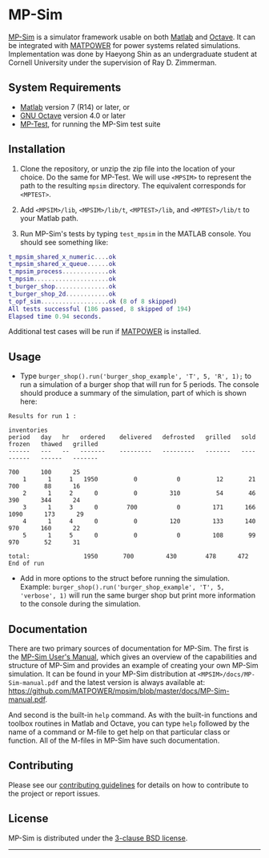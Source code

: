 MP-Sim
======

[MP-Sim][1] is a simulator framework usable on both [Matlab][2] and [Octave][3].
It can be integrated with [MATPOWER][4] for power systems related simulations.
Implementation was done by Haeyong Shin as an undergraduate student at
Cornell University under the supervision of Ray D. Zimmerman.

System Requirements
-------------------

*   [Matlab][2] version 7 (R14) or later, or
*   [GNU Octave][3] version 4.0 or later
*   [MP-Test][5], for running the MP-Sim test suite

Installation
------------

1.  Clone the repository, or unzip the zip file into the location
    of your choice. Do the same for MP-Test.  We will use ``<MPSIM>`` 
    to represent the path to the resulting ``mpsim`` directory.  The
    equivalent corresponds for ``<MPTEST>``.

2.  Add ``<MPSIM>/lib``, ``<MPSIM>/lib/t``, ``<MPTEST>/lib``, and
    ``<MPTEST>/lib/t`` to your Matlab path.

3.  Run MP-Sim's tests by typing ``test_mpsim`` in the MATLAB console. You 
should see something like:
```matlab
t_mpsim_shared_x_numeric....ok
t_mpsim_shared_x_queue......ok
t_mpsim_process.............ok
t_mpsim.....................ok
t_burger_shop...............ok
t_burger_shop_2d............ok
t_opf_sim...................ok (8 of 8 skipped)
All tests successful (186 passed, 8 skipped of 194)
Elapsed time 0.94 seconds.
```
Additional test cases will be run if [MATPOWER][4] is installed.

Usage
-----

*   Type ``burger_shop().run('burger_shop_example', 'T', 5, 'R', 1);`` to run
    a simulation of a burger shop that will run for 5 periods. The console should
    produce a summary of the simulation, part of which is shown here:

```
Results for run 1 :
                                                                                      inventories
period   day   hr   ordered    delivered   defrosted   grilled   sold             frozen   thawed   grilled
------   ---   --   -------    ---------   ---------   -------   ----             ------   ------   -------
                                                                                    700      100      25 
    1      1     1   1950          0           0          12       21               700       88      16
    2      1     2      0          0         310          54       46               390      344      24
    3      1     3      0        700           0         171      166              1090      173      29
    4      1     4      0          0         120         133      140               970      160      22
    5      1     5      0          0           0         108       99               970       52      31

total:               1950       700         430        478      472
End of run 
```

*   Add in more options to the struct before running the simulation.  
    Example: ``burger_shop().run('burger_shop_example', 'T', 5, 'verbose', 1)``
    will run the same burger shop but print more information to the console
    during the simulation.

Documentation
-------------

There are two primary sources of documentation for MP-Sim. The first is
the [MP-Sim User's Manual][6], which gives an overview of the capabilities
and structure of MP-Sim and provides an example of creating your own MP-Sim
simulation. It can be found in your MP-Sim distribution at
`<MPSIM>/docs/MP-Sim-manual.pdf`
and the latest version is always available at:
<https://github.com/MATPOWER/mpsim/blob/master/docs/MP-Sim-manual.pdf>.

And second is the built-in `help` command. As with the built-in
functions and toolbox routines in Matlab and Octave, you can type `help`
followed by the name of a command or M-file to get help on that particular
class or function. All of the M-files in MP-Sim have such documentation.

Contributing
------------

Please see our [contributing guidelines][7] for details on how to
contribute to the project or report issues.

License
-------

MP-Sim is distributed under the [3-clause BSD license][8].

----
[1]: https://github.com/MATPOWER/mpsim
[2]: http://www.mathworks.com/
[3]: https://www.gnu.org/software/octave/
[4]: https://github.com/MATPOWER/matpower
[5]: https://github.com/MATPOWER/mptest
[6]: https://github.com/MATPOWER/mpsim/blob/master/docs/MP-Sim-manual.pdf
[7]: CONTRIBUTING.md
[8]: ./LICENSE
